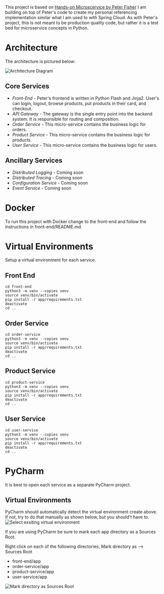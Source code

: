 This project is based on [Hands-on Microscervice by Peter Fisher](https://github.com/smitchell/python-flask-web-services)
I am building on top of Peter's code to create my personal referencing implementation similar what I am used to with Spring Cloud.
As with Peter's project, this is not meant to be production quality code, but rather it is a test bed for microservice concepts in Python.

# Architecture
The architecture is pictured below:

![Architecture Diagram](https://github.com/smitchell/python-flask-web-services/raw/master/resources/pythonflaskwebservices.png)

## Core Services
* *Front-End* - Peter's frontend is written in Python Flash and Jinja2. User's can login, logout, browse products, put products in their card, and checkout.
* *API Gateway* - The gateway is the single entry point into the backend system. It is responsible for routing and composition.
* *Order Service* - This micro-service contains the business logic for orders.
* *Product Service* - This micro-service contains the business logic for products.
* *User Service* - This micro-service contains the business logic for users.

## Ancillary Services
* *Distributed Logging* - Coming soon
* *Distributed Tracing* - Coming soon
* *Configuration Service* - Coming soon
* *Event Service* - Coming soon

# Docker

To run this project with Docker change to the front-end and follow the instructions in front-end/README.md.


# Virtual Environments

Setup a virtual environment for each service.

## Front End

```shell script
cd front-end
python3 -m venv --copies venv
source venv/bin/activate
pip install -r app/requirements.txt
deactivate
cd ..
```

## Order Service

```shell script
cd order-service
python3 -m venv --copies venv
source venv/bin/activate
pip install -r app/requirements.txt
deactivate
cd ..
```

## Product Service

```shell script
cd product-service
python3 -m venv --copies venv
source venv/bin/activate
pip install -r app/requirements.txt
deactivate
cd ..
```

## User Service

```shell script
cd user-service
python3 -m venv --copies venv
source venv/bin/activate
pip install -r app/requirements.txt
deactivate
cd ..
```

# PyCharm
It is best to open each service as a separate PyCharm project.

## Virtual Environments
PyCharm should automatically detect the virtual environment create above. If not, 
try to do that manually as shown below, but you should't have to.
![Select exsiting virtual environment](https://github.com/smitchell/python-flask-web-services/raw/master/resources/AddPythonVirtualEnvironment.png)

If you are using PyCharm be sure to mark each app directory as a Sources Root.

Right click on each of the following directories, Mark directory as --> Sources Root
* front-end/app
* order-service/app
* product-service/app
* user-service/app

![Mark directory as Sources Root](https://github.com/smitchell/python-flask-web-services/raw/master/resources/SourcesRoot.png)
